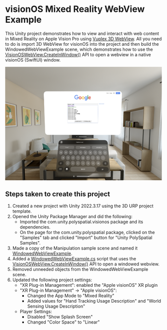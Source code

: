 # visionOS Mixed Reality WebView Example

This Unity project demonstrates how to view and interact with web content in Mixed Reality on Apple Vision Pro using [Vuplex 3D WebView](https://developer.vuplex.com/webview/overview). All you need to do is import 3D WebView for visionOS into the project and then build the WindowedWebViewExample scene, which demonstrates how to use the [VisionOSWebView.CreateInWindow()](https://developer.vuplex.com/webview/VisionOSWebView#CreateInWindow) API to open a webview in a native visionOS (SwiftUI) window.


![Screenshot of running the WindowedWebViewExample scene in the visionOS simulator](screenshot.png)

## Steps taken to create this project

1. Created a new project with Unity 2022.3.17 using the 3D URP project template.
2. Opened the Unity Package Manager and did the following:
    - Imported the com.unity.polyspatial.visionos package and its dependencies.
    - On the page for the com.unity.polyspatial package, clicked on the "Samples" tab and clicked "Import" button for "Unity PolySpatial Samples".
3. Made a copy of the Manipulation sample scene and named it [WindowedWebViewExample](./Assets/Scenes/WindowedWebViewExample.unity).
4. Added a [WindowedWebViewExample.cs](./Assets/Scripts/WindowedWebViewExample.cs) script that uses the [VisionOSWebView.CreateInWindow()](https://developer.vuplex.com/webview/VisionOSWebView#CreateInWindow) API to open a windowed webview.
5. Removed unneeded objects from the WindowedWebViewExample scene.
6. Updated the following project settings:
    - "XR Plug-in Management": enabled the "Apple visionOS" XR plugin
    - "XR Plug-in Management" -> "Apple visionOS": 
        - Changed the App Mode to "Mixed Reality"
        - Added values for "Hand Tracking Usage Description" and "World Sensing Usage Description"
    - Player Settings:
        - Disabled "Show Splash Screen"
        - Changed "Color Space" to "Linear"